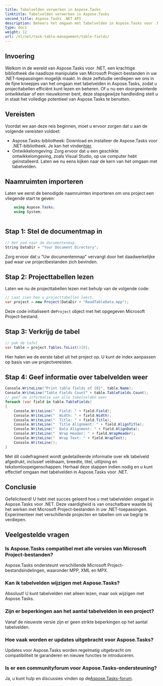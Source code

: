 ```yaml
---
title: Tabelvelden verwerken in Aspose.Tasks
linktitle: Tabelvelden verwerken in Aspose.Tasks
second_title: Aspose.Tasks .NET API
description: Beheers het omgaan met tabelvelden in Aspose.Tasks voor .NET met deze uitgebreide tutorial. Leer moeiteloos projecttabellen lezen, weergeven en wijzigen.
type: docs
weight: 12
url: /nl/net/task-table-management/table-fields/
---
```

## Invoering
Welkom in de wereld van Aspose.Tasks voor .NET, een krachtige bibliotheek die naadloze manipulatie van Microsoft Project-bestanden in uw .NET-toepassingen mogelijk maakt. In deze zelfstudie verdiepen we ons in de fijne kneepjes van het omgaan met tabelvelden in Aspose.Tasks, zodat u projecttabellen efficiënt kunt lezen en beheren. Of u nu een doorgewinterde ontwikkelaar of een nieuwkomer bent, deze stapsgewijze handleiding stelt u in staat het volledige potentieel van Aspose.Tasks te benutten.
## Vereisten
Voordat we aan deze reis beginnen, moet u ervoor zorgen dat u aan de volgende vereisten voldoet:
- Aspose.Tasks-bibliotheek: Download en installeer de Aspose.Tasks voor .NET-bibliotheek. Je kan het vinden[hier](https://releases.aspose.com/tasks/net/).
- Ontwikkelomgeving: Zorg ervoor dat u een geschikte ontwikkelomgeving, zoals Visual Studio, op uw computer hebt geïnstalleerd.
Laten we nu eens kijken naar de kern van het omgaan met tabelvelden.
## Naamruimten importeren
Laten we eerst de benodigde naamruimten importeren om ons project een vliegende start te geven:
```csharp
    using Aspose.Tasks;
    using System;
    
```
## Stap 1: Stel de documentmap in
```csharp
// Het pad naar de documentenmap.
String DataDir = "Your Document Directory";
```
Zorg ervoor dat u "Uw documentenmap" vervangt door het daadwerkelijke pad waar uw projectbestanden zich bevinden.
## Stap 2: Projecttabellen lezen
Laten we nu de projecttabellen lezen met behulp van de volgende code:
```csharp
// Laat zien hoe u projecttabellen leest.
var project = new Project(DataDir + "ReadTableData.mpp");
```
 Deze code initialiseert de`Project` object met het opgegeven Microsoft Project-bestand.
## Stap 3: Verkrijg de tabel
```csharp
// pak de tafel
var table = project.Tables.ToList()[0];
```
Hier halen we de eerste tabel uit het project op. U kunt de index aanpassen op basis van uw projectvereisten.
## Stap 4: Geef informatie over tabelvelden weer
```csharp
Console.WriteLine("Print table fields of {0}", table.Name);
Console.WriteLine("Table Fields Count" + table.TableFields.Count);
// geef de informatie van alle tabelvelden weer
foreach (var field in table.TableFields)
{
    Console.WriteLine("  Field: " + field.Field);
    Console.WriteLine("  Width: " + field.Width);
    Console.WriteLine("  Title: " + field.Title);
    Console.WriteLine("  Title Alignment: " + field.AlignTitle);
    Console.WriteLine("  Data Alignment: " + field.AlignData);
    Console.WriteLine("  Wrap Header: " + field.WrapHeader);
    Console.WriteLine("  Wrap Text: " + field.WrapText);
    Console.WriteLine();
}
```
Met dit codefragment wordt gedetailleerde informatie over elk tabelveld afgedrukt, inclusief veldnaam, breedte, titel, uitlijning en tekstomloopeigenschappen.
Herhaal deze stappen indien nodig en u kunt effectief omgaan met tabelvelden in Aspose.Tasks voor .NET.
## Conclusie
Gefeliciteerd! U hebt met succes geleerd hoe u met tabelvelden omgaat in Aspose.Tasks voor .NET. Deze vaardigheid is van onschatbare waarde bij het werken met Microsoft Project-bestanden in uw .NET-toepassingen. Experimenteer met verschillende projecten en tabellen om uw begrip te verdiepen.
## Veelgestelde vragen
### Is Aspose.Tasks compatibel met alle versies van Microsoft Project-bestanden?
Aspose.Tasks ondersteunt verschillende Microsoft Project-bestandsindelingen, waaronder MPP, XML en MPX.
### Kan ik tabelvelden wijzigen met Aspose.Tasks?
Absoluut! U kunt tabelvelden niet alleen lezen, maar ook wijzigen met Aspose.Tasks.
### Zijn er beperkingen aan het aantal tabelvelden in een project?
Vanaf de nieuwste versie zijn er geen strikte beperkingen op het aantal tabelvelden.
### Hoe vaak worden er updates uitgebracht voor Aspose.Tasks?
Updates voor Aspose.Tasks worden regelmatig uitgebracht om compatibiliteit te garanderen en nieuwe functies te introduceren.
### Is er een communityforum voor Aspose.Tasks-ondersteuning?
 Ja, u kunt hulp en discussies vinden op de[Aspose.Tasks-forum](https://forum.aspose.com/c/tasks/15).